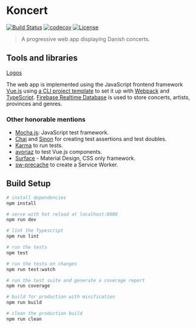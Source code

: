 # Koncert

[![Build Status](https://travis-ci.org/ckjeldgaard/koncert.svg?branch=master)](https://travis-ci.org/ckjeldgaard/koncert)
[![codecov](https://codecov.io/gh/ckjeldgaard/koncert/branch/master/graph/badge.svg)](https://codecov.io/gh/ckjeldgaard/koncert)
[![License](https://img.shields.io/badge/license-MIT-green.svg)](https://github.com/ckjeldgaard/koncert/blob/master/LICENSE.txt)

> A progressive web app displaying Danish concerts.

## Tools and libraries

[Logos](https://i.imgur.com/28AMyei.png)

The web app is implemented using the JavaScript frontend framework [Vue.js](https://vuejs.org/) using [a CLI project template](https://github.com/ducksoupdev/vue-webpack-typescript) to set it up with [Webpack](https://webpack.github.io/) and [TypeScript](https://www.typescriptlang.org/).
[Firebase Realtime Database](https://firebase.google.com/) is used to store concerts, artists, provinces and genres.

### Other honorable mentions

* [Mocha.js](https://mochajs.org/): JavaScript test framework.
* [Chai](http://chaijs.com/) and [Sinon](http://sinonjs.org/) for creating test assertions and test doubles.
* [Karma](https://karma-runner.github.io/1.0/index.html) to run tests.
* [avoriaz](https://eddyerburgh.gitbooks.io/avoriaz/content/) to test Vue.js components.
* [Surface](https://mildrenben.github.io/surface/) - Material Design, CSS only framework.
* [sw-precache](https://github.com/GoogleChromeLabs/sw-precache) to create a Service Worker.

## Build Setup

``` bash
# install dependencies
npm install

# serve with hot reload at localhost:8080
npm run dev

# lint the Typescript
npm run lint

# run the tests
npm test

# run the tests on changes
npm run test:watch

# run the test suite and generate a coverage report
npm run coverage

# build for production with minification
npm run build

# clean the production build
npm run clean
```
